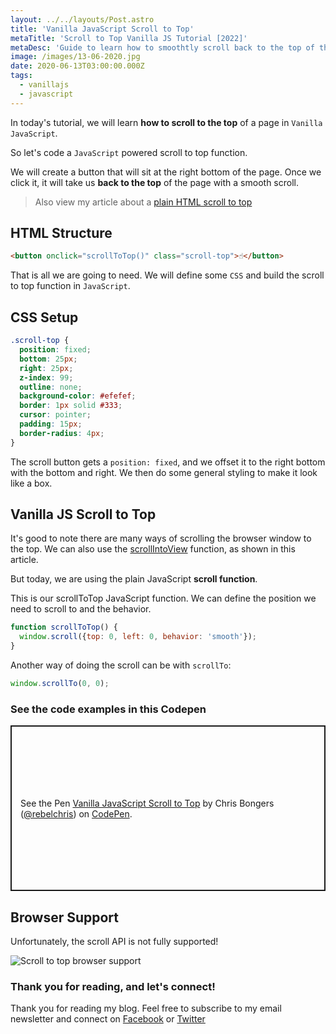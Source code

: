 ```yaml
---
layout: ../../layouts/Post.astro
title: 'Vanilla JavaScript Scroll to Top'
metaTitle: 'Scroll to Top Vanilla JS Tutorial [2022]'
metaDesc: 'Guide to learn how to smoothtly scroll back to the top of the page in Vanilla JavaScript. See the example in Codepen!'
image: /images/13-06-2020.jpg
date: 2020-06-13T03:00:00.000Z
tags:
  - vanillajs
  - javascript
---
```


In today's tutorial, we will learn **how to scroll to the top** of a page in `Vanilla JavaScript`.

So let's code a `JavaScript` powered scroll to top function.

We will create a button that will sit at the right bottom of the page. Once we click it, it will take us **back to the top** of the page with a smooth scroll.

> Also view my article about a [plain HTML scroll to top](https://daily-dev-tips.com/posts/plain-html-scroll-to-top/)

## HTML Structure

```html
<button onclick="scrollToTop()" class="scroll-top">☝️</button>
```

That is all we are going to need. We will define some `CSS` and build the scroll to top function in `JavaScript`.

## CSS Setup

```css
.scroll-top {
  position: fixed;
  bottom: 25px;
  right: 25px;
  z-index: 99;
  outline: none;
  background-color: #efefef;
  border: 1px solid #333;
  cursor: pointer;
  padding: 15px;
  border-radius: 4px;
}
```

The scroll button gets a `position: fixed`, and we offset it to the right bottom with the bottom and right.
We then do some general styling to make it look like a box.

## Vanilla JS Scroll to Top

It's good to note there are many ways of scrolling the browser window to the top.
We can also use the [scrollIntoView](https://daily-dev-tips.com/posts/vanilla-javascript-element-scrollintoview/) function, as shown in this article.

But today, we are using the plain JavaScript **scroll function**.

This is our scrollToTop JavaScript function. We can define the position we need to scroll to and the behavior.

```js
function scrollToTop() {
  window.scroll({top: 0, left: 0, behavior: 'smooth'});
}
```

Another way of doing the scroll can be with `scrollTo`:

```js
window.scrollTo(0, 0);
```

### See the code examples in this Codepen

<p class="codepen" data-height="265" data-theme-id="dark" data-default-tab="html,result" data-user="rebelchris" data-slug-hash="pogyOzm" style="height: 265px; box-sizing: border-box; display: flex; align-items: center; justify-content: center; border: 2px solid; margin: 1em 0; padding: 1em;" data-pen-title="Vanilla JavaScript Scroll to Top">
  <span>See the Pen <a href="https://codepen.io/rebelchris/pen/pogyOzm">
  Vanilla JavaScript Scroll to Top</a> by Chris Bongers (<a href="https://codepen.io/rebelchris">@rebelchris</a>)
  on <a href="https://codepen.io">CodePen</a>.</span>
</p>
<script async src="https://static.codepen.io/assets/embed/ei.js"></script>

## Browser Support

Unfortunately, the scroll API is not fully supported!

![Scroll to top browser support](https://caniuse.bitsofco.de/image/element-scroll-methods.png)

### Thank you for reading, and let's connect!

Thank you for reading my blog. Feel free to subscribe to my email newsletter and connect on [Facebook](https://www.facebook.com/DailyDevTipsBlog) or [Twitter](https://twitter.com/DailyDevTips1)
